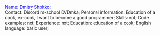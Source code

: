 <style>
  .colorful-line {
    color: blue;
  }
</style>
<span class="colorful-line">Name: Dmitry Shpitko;</span><br>
Contact: Discord rs-school DVDmka;
Personal information: Education of a cook, ex-cook, I want to become a good programmer;
Skills: not;
Code examples: not;
Experience: not;
Education:  education of a cook;
English language: basic user;

